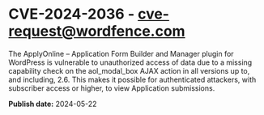 # CVE-2024-2036 - cve-request@wordfence.com

The ApplyOnline – Application Form Builder and Manager plugin for WordPress is vulnerable to unauthorized access of data due to a missing capability check on the aol_modal_box AJAX action in all versions up to, and including, 2.6. This makes it possible for authenticated attackers, with subscriber access or higher, to view Application submissions.

**Publish date:** 2024-05-22
